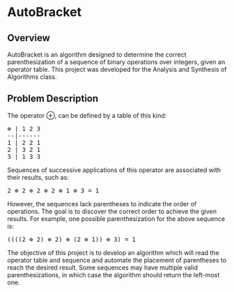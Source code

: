 # AutoBracket

## Overview

AutoBracket is an algorithm designed to determine the correct parenthesization of a sequence of binary operations over integers, given an operator table. This project was developed for the Analysis and Synthesis of Algorithms class.

## Problem Description

The operator ⊕, can be defined by a table of this kind:

<pre>
⊕ | 1 2 3
--|------
1 | 2 2 1
2 | 3 2 1
3 | 1 3 3
</pre>

Sequences of successive applications of this operator are associated with their results, such as:

<pre>
2 ⊕ 2 ⊕ 2 ⊕ 2 ⊕ 1 ⊕ 3 = 1
</pre>

However, the sequences lack parentheses to indicate the order of operations. The goal is to discover the correct order to achieve the given results. For example, one possible parenthesization for the above sequence is:

<pre>
((((2 ⊕ 2) ⊕ 2) ⊕ (2 ⊕ 1)) ⊕ 3) = 1
</pre>

The objective of this project is to develop an algorithm which will read the operator table and sequence and automate the placement of parentheses to reach the desired result.
Some sequences may have multiple valid parenthesizations, in which case the algorithm should return the left-most one.
